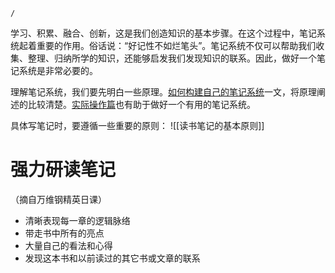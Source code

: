```ActivityHistory
/
```
学习、积累、融合、创新，这是我们创造知识的基本步骤。在这个过程中，笔记系统起着重要的作用。俗话说：“好记性不如烂笔头”。笔记系统不仅可以帮助我们收集、整理、归纳所学的知识，还能够启发我们发现知识的联系。因此，做好一个笔记系统是非常必要的。

理解笔记系统，我们要先明白一些原理。[如何构建自己的笔记系统](https://www.zhihu.com/question/23427617/answer/1461195696)一文，将原理阐述的比较清楚。[实际操作篇](https://zhuanlan.zhihu.com/p/353521308)也有助于做好一个有用的笔记系统。

具体写笔记时，要遵循一些重要的原则：
![[读书笔记的基本原则]]

# 强力研读笔记
（摘自万维钢精英日课）
-   清晰表现每一章的逻辑脉络
-   带走书中所有的亮点
-   大量自己的看法和心得
-   发现这本书和以前读过的其它书或文章的联系